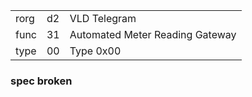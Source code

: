 
|    |   |   |
| -- | - | - |
| rorg | d2 | VLD Telegram |
| func | 31 | Automated Meter Reading Gateway |
| type | 00 | Type 0x00 |

### spec broken
  